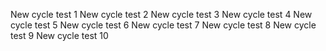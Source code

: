 New cycle test 1
New cycle test 2
New cycle test 3
New cycle test 4
New cycle test 5
New cycle test 6
New cycle test 7
New cycle test 8
New cycle test 9
New cycle test 10
